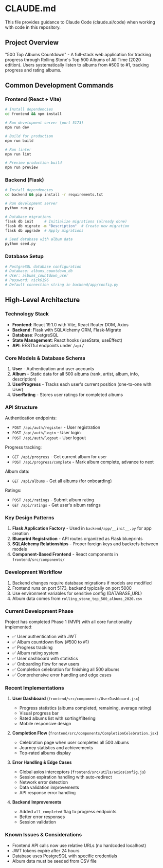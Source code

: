 # CLAUDE.md

This file provides guidance to Claude Code (claude.ai/code) when working with code in this repository.

## Project Overview

"500 Top Albums Countdown" - A full-stack web application for tracking progress through Rolling Stone's Top 500 Albums of All Time (2020 edition). Users systematically listen to albums from #500 to #1, tracking progress and rating albums.

## Common Development Commands

### Frontend (React + Vite)
```bash
# Install dependencies
cd frontend && npm install

# Run development server (port 5173)
npm run dev

# Build for production
npm run build

# Run linter
npm run lint

# Preview production build
npm run preview
```

### Backend (Flask)
```bash
# Install dependencies
cd backend && pip install -r requirements.txt

# Run development server
python run.py

# Database migrations
flask db init     # Initialize migrations (already done)
flask db migrate -m "Description"  # Create new migration
flask db upgrade  # Apply migrations

# Seed database with album data
python seed.py
```

### Database Setup
```bash
# PostgreSQL database configuration
# Database: albums_countdown_db
# User: albums_countdown_user
# Password: nick6196
# Default connection string in backend/app/config.py
```

## High-Level Architecture

### Technology Stack
- **Frontend**: React 19.1.0 with Vite, React Router DOM, Axios
- **Backend**: Flask with SQLAlchemy ORM, Flask-Migrate
- **Database**: PostgreSQL
- **State Management**: React hooks (useState, useEffect)
- **API**: RESTful endpoints under `/api/`

### Core Models & Database Schema

1. **User** - Authentication and user accounts
2. **Album** - Static data for all 500 albums (rank, artist, album, info, description)
3. **UserProgress** - Tracks each user's current position (one-to-one with User)
4. **UserRating** - Stores user ratings for completed albums

### API Structure

Authentication endpoints:
- `POST /api/auth/register` - User registration
- `POST /api/auth/login` - User login
- `POST /api/auth/logout` - User logout

Progress tracking:
- `GET /api/progress` - Get current album for user
- `POST /api/progress/complete` - Mark album complete, advance to next

Album data:
- `GET /api/albums` - Get all albums (for onboarding)

Ratings:
- `POST /api/ratings` - Submit album rating
- `GET /api/ratings` - Get user's album ratings

### Key Design Patterns

1. **Flask Application Factory** - Used in `backend/app/__init__.py` for app creation
2. **Blueprint Registration** - API routes organized as Flask blueprints
3. **SQLAlchemy Relationships** - Proper foreign keys and backrefs between models
4. **Component-Based Frontend** - React components in `frontend/src/components/`

### Development Workflow

1. Backend changes require database migrations if models are modified
2. Frontend runs on port 5173, backend typically on port 5000
3. Use environment variables for sensitive config (DATABASE_URL)
4. Album data comes from `rolling_stone_top_500_albums_2020.csv`

### Current Development Phase

Project has completed Phase 1 (MVP) with all core functionality implemented:
- ✅ User authentication with JWT
- ✅ Album countdown flow (#500 to #1)
- ✅ Progress tracking
- ✅ Album rating system
- ✅ User dashboard with statistics
- ✅ Onboarding flow for new users
- ✅ Completion celebration for finishing all 500 albums
- ✅ Comprehensive error handling and edge cases

### Recent Implementations

1. **User Dashboard** (`frontend/src/components/UserDashboard.jsx`)
   - Progress statistics (albums completed, remaining, average rating)
   - Visual progress bar
   - Rated albums list with sorting/filtering
   - Mobile responsive design

2. **Completion Flow** (`frontend/src/components/CompletionCelebration.jsx`)
   - Celebration page when user completes all 500 albums
   - Journey statistics and achievements
   - Top-rated albums display

3. **Error Handling & Edge Cases**
   - Global axios interceptors (`frontend/src/utils/axiosConfig.js`)
   - Session expiration handling with auto-redirect
   - Network error detection
   - Data validation improvements
   - API response error handling

4. **Backend Improvements**
   - Added `all_completed` flag to progress endpoints
   - Better error responses
   - Session validation

### Known Issues & Considerations

- Frontend API calls now use relative URLs (no hardcoded localhost)
- JWT tokens expire after 24 hours
- Database uses PostgreSQL with specific credentials
- Album data must be seeded from CSV file